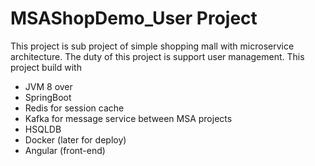 # MSAShopDemo_User Project

This project is sub project of simple shopping mall with microservice architecture.
The duty of this project is support user management. 
This project build with

- JVM 8 over
- SpringBoot 
- Redis for session cache
- Kafka for message service between MSA projects
- HSQLDB
- Docker (later for deploy)
- Angular (front-end)

